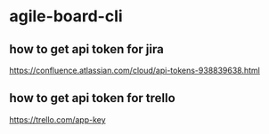 # agile-board-cli

## how to get api token for jira
https://confluence.atlassian.com/cloud/api-tokens-938839638.html

## how to get api token for trello
https://trello.com/app-key